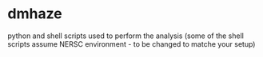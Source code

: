 # dmhaze

python and shell scripts used to perform the analysis (some of the shell scripts assume NERSC environment -  to be changed to matche your setup)